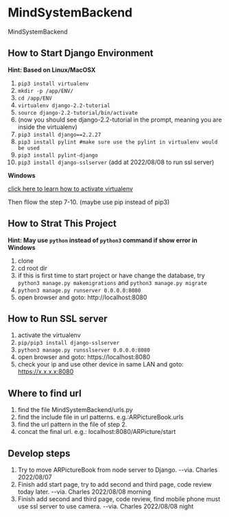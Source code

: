 # MindSystemBackend
MindSystemBackend
## How to Start Django Environment
**Hint: Based on Linux/MacOSX**
1. ```pip3 install virtualenv```
2. ```mkdir -p /app/ENV/```
3. ```cd /app/ENV```
4. ```virtualenv django-2.2-tutorial```
5. ```source django-2.2-tutorial/bin/activate```
6. (now you should see django-2.2-tutorial in the prompt, meaning you are inside the virtualenv)
7. ```pip3 install django==2.2.27```
8. ```pip3 install pylint #make sure use the pylint in virtualenv would be used```
9. ```pip3 install pylint-django```
10. ```pip3 install django-sslserver``` (add at 2022/08/08 to run ssl server)

**Windows**

[click here to learn how to activate virtualenv](https://blog.csdn.net/weixin_38346042/article/details/108944235)

Then fllow the step 7-10. (maybe use pip instead of pip3)

## How to Strat This Project
**Hint: May use ```python``` instead of ```python3``` command if show error in Windows**
1. clone
2. cd root dir
3. if this is first time to start project or have change the database, try ```python3 manage.py makemigrations``` and ```python3 manage.py migrate```
4. ```python3 manage.py runserver 0.0.0.0:8080```
5. open browser and goto: http://localhost:8080

## How to Run SSL server
1. activate the virtualenv
2. ```pip/pip3 install django-sslserver```
3. ```python3 manage.py runsslserver 0.0.0.0:8080```
4. open browser and goto: https://localhost:8080
5. check your ip and use other device in same LAN and goto: https://x.x.x.x:8080

## Where to find url
1. find the file MindSystemBackend/urls.py
2. find the include file in url patterns. e.g.:ARPictureBook.urls
3. find the url pattern in the file of step 2.
4. concat the final url. e.g.: localhost:8080/ARPicture/start

## Develop steps
1. Try to move ARPictureBook from node server to Django. --via. Charles 2022/08/07
2. Finish add start page, try to add second and third page, code review today later. --via. Charles 2022/08/08 morning
3. Finish add second and third page, code review, find mobile phone must use ssl server to use camera. --via. Charles 2022/08/08 night